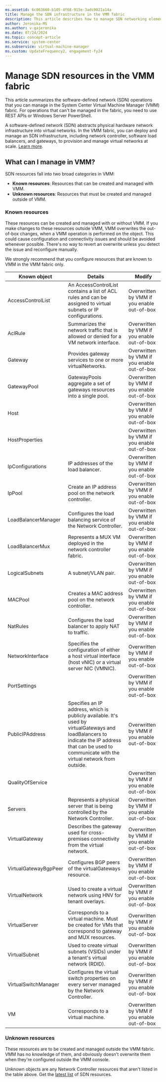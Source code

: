 ```yaml
---
ms.assetid: 6c063660-b105-4f68-915e-3adc9021a14a
title: Manage the SDN infrastructure in the VMM fabric
description: This article describes how to manage SDN networking elements in the System Center VMM fabric
author: Jeronika-MS
ms.author: v-gajeronika
ms.date: 07/24/2024
ms.topic: concept-article
ms.service: system-center
ms.subservice: virtual-machine-manager
ms.custom: UpdateFrequency2, engagement-fy24
---
```


# Manage SDN resources in the VMM fabric



 This article summarizes the software-defined network (SDN) operations that you can manage in the System Center Virtual Machine Manager (VMM) fabric. For operations that can't be managed in the fabric, you need to use REST APIs or Windows Server PowerShell.

 A software-defined network (SDN) abstracts physical hardware network infrastructure into virtual networks. In the VMM fabric, you can deploy and manage an SDN infrastructure, including network controller, software load balancers, and gateways, to provision and manage virtual networks at scale. [Learn more](deploy-sdn.md#software-defined-network-overview).


## What can I manage in VMM?

SDN resources fall into two broad categories in VMM:

- **Known resources**: Resources that can be created and managed with VMM.
- **Unknown resources**: Resources that must be created and managed outside of VMM.


### Known resources

These resources can be created and managed with or without VMM. If you make changes to these resources outside VMM, VMM overwrites the out-of-box changes, when a VMM operation is performed on the object. This could cause configuration and connectivity issues and should be avoided whenever possible. There's no way to revert an overwrite unless you detect the issue and reconfigure manually.

We strongly recommend that you configure resources that are known to VMM in the VMM fabric only.

**Known object** | **Details** | **Modify**
--- | --- | ---
AccessControlList | An AccessControlList contains a list of ACL rules and can be assigned to virtual subnets or IP configurations. | Overwritten by VMM if you enable out-of-box
AclRule | Summarizes the network traffic that is allowed or denied for a VM network interface. | Overwritten by VMM if you enable out-of-box
Gateway | Provides gateway services to one or more virtualNetworks. | Overwritten by VMM if you enable out-of-box
GatewayPool | GatewayPools aggregate a set of gateways resources into a single pool.  | Overwritten by VMM if you enable out-of-box
Host | | Overwritten by VMM if you enable out-of-box
HostProperties | | Overwritten by VMM if you enable out-of-box
IpConfigurations | IP addresses of the load balancer. | Overwritten by VMM if you enable out-of-box
IpPool | Create an IP address pool on the network controller. | Overwritten by VMM if you enable out-of-box
LoadBalancerManager | Configures the load balancing service of the Network Controller. | Overwritten by VMM if you enable out-of-box
LoadBalancerMux |  Represents a MUX VM deployed in the network controller fabric. | Overwritten by VMM if you enable out-of-box
LogicalSubnets | A subnet/VLAN pair. | Overwritten by VMM if you enable out-of-box
MACPool | Creates a MAC address pool on the network controller. | Overwritten by VMM if you enable out-of-box
NatRules | Configures the load balancer to apply NAT to traffic. | Overwritten by VMM if you enable out-of-box
NetworkInterface |Specifies the configuration of either a host virtual interface (host vNIC) or a virtual server NIC (VMNIC).  | Overwritten by VMM if you enable out-of-box
PortSettings | | Overwritten by VMM if you enable out-of-box
PublicIPAddress | Specifies an IP address, which is publicly available. It's used by virtualGateways and loadBalancers to indicate the IP address that can be used to communicate with the virtual network from outside. | Overwritten by VMM if you enable out-of-box
QualityOfService | | Overwritten by VMM if you enable out-of-box
Servers | Represents a physical server that is being controlled by the Network Controller. | Overwritten by VMM if you enable out-of-box
VirtualGateway | Describes the gateway used for cross-premises connectivity from the virtual network. | Overwritten by VMM if you enable out-of-box
VirtualGatewayBgpPeer | Configures BGP peers of the virtualGateways resource. | Overwritten by VMM if you enable out-of-box
VirtualNetwork | Used to create a virtual network using HNV for tenant overlays.  | Overwritten by VMM if you enable out-of-box
VirtualServer | Corresponds to a virtual machine. Must be created for VMs that correspond to gateway and MUX resources. | Overwritten by VMM if you enable out-of-box
VirtualSubnet | Used to create virtual subnets (VSIDs) under a tenant's virtual network (RDID). | Overwritten by VMM if you enable out-of-box
VirtualSwitchManager | Configures the virtual switch properties on every server managed by the Network Controller. | Overwritten by VMM if you enable out-of-box
VM | Corresponds to a virtual machine. | Overwritten by VMM if you enable out-of-box



### Unknown resources

These resources are to be created and managed outside the VMM fabric. VMM has no knowledge of them, and obviously doesn't overwrite them when they're configured outside the VMM console.

Unknown objects are any Network Controller resources that aren't listed in the table above. Get the [latest list](/openspecs/windows_protocols/ms-ncnbi/d2a6f7c9-563f-40aa-94f7-9bf89fb79b80) of SDN resources.
